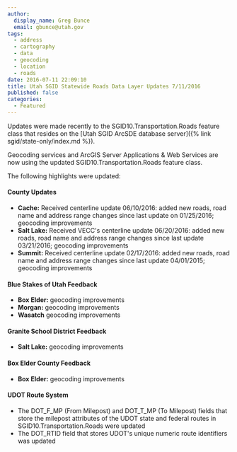 ```yaml
---
author:
  display_name: Greg Bunce
  email: gbunce@utah.gov
tags:
  - address
  - cartography
  - data
  - geocoding
  - location
  - roads
date: 2016-07-11 22:09:10
title: Utah SGID Statewide Roads Data Layer Updates 7/11/2016
published: false
categories:
  - Featured
---
```


Updates were made recently to the SGID10.Transportation.Roads feature class that resides on the [Utah SGID ArcSDE database server]({% link sgid/state-only/index.md %}).

Geocoding services and ArcGIS Server Applications & Web Services are now using the updated SGID10.Transportation.Roads feature class.

The following highlights were updated:

#### County Updates

- **Cache:** Received centerline update 06/10/2016: added new roads, road name and address range changes since last update on 01/25/2016; geocoding improvements
- **Salt Lake:** Received VECC's centerline update 06/20/2016: added new roads, road name and address range changes since last update 03/21/2016; geocoding improvements
- **Summit:** Received centerline update 02/17/2016: added new roads, road name and address range changes since last update 04/01/2015; geocoding improvements

#### Blue Stakes of Utah Feedback

- **Box Elder:** geocoding improvements
- **Morgan:** geocoding improvements
- **Wasatch** geocoding improvements

#### Granite School District Feedback

- **Salt Lake:** geocoding improvements

#### Box Elder County Feedback

- **Box Elder:** geocoding improvements

#### UDOT Route System

- The DOT_F_MP (From Milepost) and DOT_T_MP (To Milepost) fields that store the milepost attributes of the UDOT state and federal routes in SGID10.Transportation.Roads were updated
- The DOT_RTID field that stores UDOT's unique numeric route identifiers was updated
